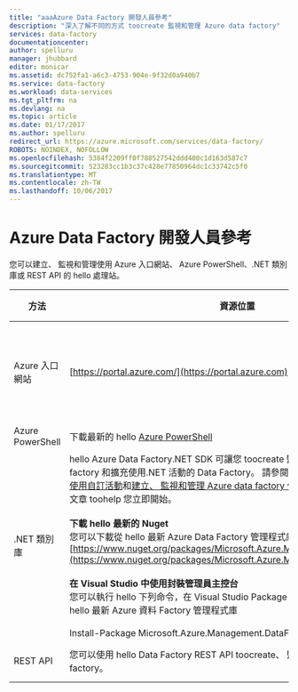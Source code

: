 ```yaml
---
title: "aaaAzure Data Factory 開發人員參考"
description: "深入了解不同的方式 toocreate 監視和管理 Azure data factory"
services: data-factory
documentationcenter: 
author: spelluru
manager: jhubbard
editor: monicar
ms.assetid: dc752fa1-a6c3-4753-904e-9f32d0a940b7
ms.service: data-factory
ms.workload: data-services
ms.tgt_pltfrm: na
ms.devlang: na
ms.topic: article
ms.date: 01/17/2017
ms.author: spelluru
redirect_url: https://azure.microsoft.com/services/data-factory/
ROBOTS: NOINDEX, NOFOLLOW
ms.openlocfilehash: 5384f2209ff0f788527542ddd400c1d163d587c7
ms.sourcegitcommit: 523283cc1b3c37c428e77850964dc1c33742c5f0
ms.translationtype: MT
ms.contentlocale: zh-TW
ms.lasthandoff: 10/06/2017
---
```

# <a name="azure-data-factory-developer-reference"></a>Azure Data Factory 開發人員參考
您可以建立、 監視和管理使用 Azure 入口網站、 Azure PowerShell、.NET 類別庫或 REST API 的 hello 處理站。

| 方法 | 資源位置 | 開發人員參考 |
| --- | --- | --- |
| Azure 入口網站 |[https://portal.azure.com/](https://portal.azure.com) |[開始使用 Azure Data Factory (Azure 入口網站)](data-factory-build-your-first-pipeline-using-editor.md) |
| Azure PowerShell |下載最新的 hello [Azure PowerShell](http://go.microsoft.com/?linkid=9811175&clcid=0x409) |[Cmdlet 參考](https://msdn.microsoft.com/library/dn820234.aspx) |
| .NET 類別庫 |hello Azure Data Factory.NET SDK 可讓您 toocreate 監視和管理 Azure data factory 和擴充使用.NET 活動的 Data Factory。 請參閱[Azure Data Factory 管線中使用自訂活動](data-factory-use-custom-activities.md)和[建立、 監視和管理 Azure data factory 使用 Data Factory.NET SDK](data-factory-create-data-factories-programmatically.md)文章 toohelp 您立即開始。<br/><br/><b>下載 hello 最新的 Nuget</b><br/>您可以下載從 hello 最新 Azure Data Factory 管理程式庫 Nuget 封裝： [https://www.nuget.org/packages/Microsoft.Azure.Management.DataFactories/](https://www.nuget.org/packages/Microsoft.Azure.Management.DataFactories/)<br/><br/>**在 Visual Studio 中使用封裝管理員主控台**<br/>您可以執行 hello 下列命令，在 Visual Studio Package Manager Console tooget hello 最新 Azure 資料 Factory 管理程式庫<br/><br/>Install-Package Microsoft.Azure.Management.DataFactories |[.NET SDK 參考](https://msdn.microsoft.com/library/mt415893.aspx) |
| REST API |您可以使用 hello Data Factory REST API toocreate、 監視和管理 Azure data factory。 |[REST API 參考](https://msdn.microsoft.com/library/dn906738.aspx) |

